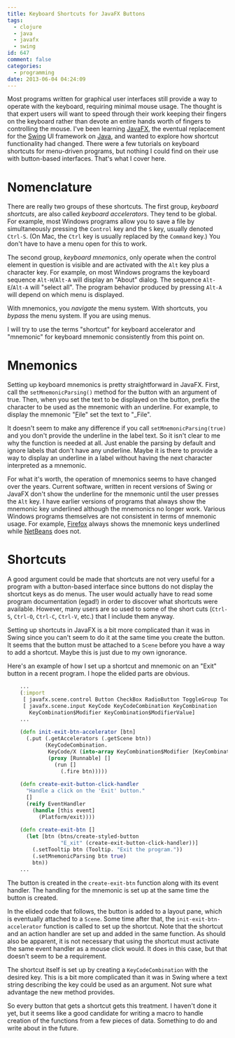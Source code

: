 ```yaml
---
title: Keyboard Shortcuts for JavaFX Buttons
tags:
  - clojure
  - java
  - javafx
  - swing
id: 647
comment: false
categories:
  - programming
date: 2013-06-04 04:24:09
---
```


Most programs written for graphical user interfaces still provide a way to operate with the keyboard, requiring minimal mouse usage. The thought is that expert users will want to speed through their work keeping their fingers on the keyboard rather than devote an entire hands worth of fingers to controlling the mouse. I've been learning [JavaFX](http://www.oracle.com/technetwork/java/javafx/overview/index.html), the eventual replacement for the [Swing](http://en.wikipedia.org/wiki/Swing_%28Java%29) UI framework on [Java](http://en.wikipedia.org/wiki/Java_%28programming_language%29), and wanted to explore how shortcut functionality had changed. There were a few tutorials on keyboard shortcuts for menu-driven programs, but nothing I could find on their use with button-based interfaces. That's what I cover here.

# Nomenclature #

There are really two groups of these shortcuts. The first group, _keyboard shortcuts_, are also called _keyboard accelerators_. They tend to be global. For example, most Windows programs allow you to save a file by simultaneously pressing the `Control` key and the `S` key, usually denoted `Ctrl-S`. (On Mac, the `Ctrl` key is usually replaced by the `Command` key.) You don't have to have a menu open for this to work.

The second group, _keyboard mnemonics_, only operate when the control element in question is visible and are activated with the `Alt` key plus a character key. For example, on most Windows programs the keyboard sequence `Alt-H`/`Alt-A` will display an "About" dialog. The sequence `Alt-E`/`Alt-A` will "select all". The program behavior produced by pressing `Alt-A` will depend on which menu is displayed.

With mnemonics, you _navigate_ the menu system. With shortcuts, you _bypass_ the menu system. If you are using menus.

I will try to use the terms "shortcut" for keyboard accelerator and "mnemonic" for keyboard mnemonic consistently from this point on.

# Mnemonics #

Setting up keyboard mnemonics is pretty straightforward in JavaFX. First, call the `setMnemonicParsing()` method for the button with an argument of true. Then, when you set the text to be displayed on the button, prefix the character to be used as the mnemonic with an underline. For example, to display the mnemonic
"<u>F</u>ile" set the text to "_File".

It doesn't seem to make any difference if you call `setMnemonicParsing(true)` and you don't provide the underline in the label text. So it isn't clear to me why the function is needed at all. Just enable the parsing by default and ignore labels that don't have any underline. Maybe it is there to provide a way to display an underline in a label without having the next character interpreted as a mnemonic.

For what it's worth, the operation of mnemonics seems to have changed over the years. Current software, written in recent versions of Swing or JavaFX don't show the underline for the mnemonic until the user presses the `Alt` key. I have earlier versions of programs that always show the mnemonic key underlined although the mnemonics no longer work. Various Windows programs themselves are not consistent in terms of mnemonic usage. For example, [Firefox](http://www.mozilla.org/en-US/firefox/new/) always shows the mnemonic keys underlined while [NetBeans](https://netbeans.org/) does not.

# Shortcuts #

A good argument could be made that shortcuts are not very useful for a program with a button-based interface since buttons do not display the shortcut keys as do menus. The user would actually have to read some program documentation (egad!) in order to discover what shortcuts were available. However, many users are so used to some of the short cuts (`Ctrl-S`, `Ctrl-O`, `Ctrl-C`, `Ctrl-V`, etc.) that I include them anyway.

Setting up shortcuts in JavaFX is a bit more complicated than it was in Swing since you can't seem to do it at the same time you create the button. It seems that the button must be attached to a `Scene` before you have a way to add a shortcut. Maybe this is just due to my own ignorance.

Here's an example of how I set up a shortcut and mnemonic on an "Exit" button in a recent program. I hope the elided parts are obvious.

```clojure
    ...
    (:import
     [ javafx.scene.control Button CheckBox RadioButton ToggleGroup Tooltip]
     [ javafx.scene.input KeyCode KeyCodeCombination KeyCombination
       KeyCombination$Modifier KeyCombination$ModifierValue]
    ...
    
    (defn init-exit-btn-accelerator [btn]
      (.put (.getAccelerators (.getScene btn))
            (KeyCodeCombination.
             KeyCode/X (into-array KeyCombination$Modifier [KeyCombination/SHORTCUT_DOWN]))
             (proxy [Runnable] []
               (run []
                 (.fire btn)))))
    
    (defn create-exit-button-click-handler
      "Handle a click on the 'Exit' button."
      []
      (reify EventHandler
        (handle [this event]
          (Platform/exit))))
    
    (defn create-exit-btn []
      (let [btn (btns/create-styled-button
                 "E_xit" (create-exit-button-click-handler))]
        (.setTooltip btn (Tooltip. "Exit the program."))
        (.setMnemonicParsing btn true)
        btn))
    ...
```

The button is created in the `create-exit-btn` function along with its event handler. The handling for the mnemonic is set up at the same time the button is created.

In the elided code that follows, the button is added to a layout pane, which is eventually attached to a `Scene`. Some time after that, the `init-exit-btn-accelerator` function is called to set up the shortcut. Note that the shortcut and an action handler are set up and added in the same function. As should also be apparent, it is not necessary that using the shortcut must activate the same event handler as a mouse click would. It does in this case, but that doesn't seem to be a requirement.

The shortcut itself is set up by creating a `KeyCodeCombination` with the desired key. This is a bit more complicated than it was in Swing where a text string describing the key could be used as an argument. Not sure what advantage the new method provides.

So every button that gets a shortcut gets this treatment. I haven't done it yet, but it seems like a good candidate for writing a macro to handle creation of the functions from a few pieces of data. Something to do and write about in the future.